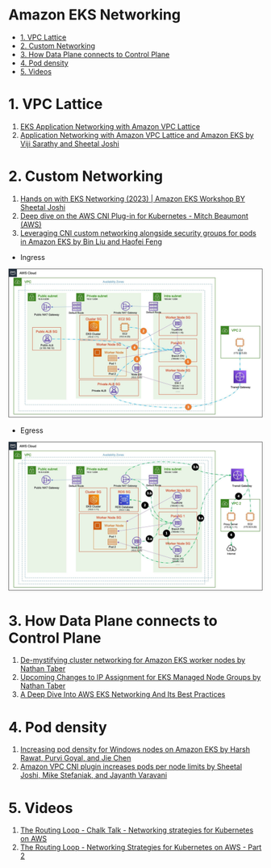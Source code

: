 <h1>Amazon EKS Networking</h1>

<!-- TOC -->

- [1. VPC Lattice](#1-vpc-lattice)
- [2. Custom Networking](#2-custom-networking)
- [3. How Data Plane connects to Control Plane](#3-how-data-plane-connects-to-control-plane)
- [4. Pod density](#4-pod-density)
- [5. Videos](#5-videos)

<!-- /TOC -->

# 1. VPC Lattice

1. [EKS Application Networking with Amazon VPC Lattice](https://www.youtube.com/watch?v=AdO0bx3N3fs)
2. [Application Networking with Amazon VPC Lattice and Amazon EKS by Viji Sarathy and Sheetal Joshi ](https://aws.amazon.com/blogs/containers/application-networking-with-amazon-vpc-lattice-and-amazon-eks/)

# 2. Custom Networking

1. [Hands on with EKS Networking (2023) | Amazon EKS Workshop BY Sheetal Joshi](https://www.youtube.com/watch?v=EAZnXII9NTY)
1. [Deep dive on the AWS CNI Plug-in for Kubernetes - Mitch Beaumont (AWS)](https://www.youtube.com/watch?v=ezcnPcRcJdc)
1. [Leveraging CNI custom networking alongside security groups for pods in Amazon EKS by Bin Liu and Haofei Feng](https://aws.amazon.com/blogs/containers/leveraging-cni-custom-networking-alongside-security-groups-for-pods-in-amazon-eks/)

  - Ingress

  <img src="./images/eks-ingress-traffic-pattern.jpg" title="eks-cni-networking-1.png" width="900"/>

  - Egress

  <img src="./images/eks-egress-traffic-pattern.jpg" title="eks-cni-networking-1.png" width="900"/>

# 3. How Data Plane connects to Control Plane

1. [De-mystifying cluster networking for Amazon EKS worker nodes by Nathan Taber](https://aws.amazon.com/blogs/containers/de-mystifying-cluster-networking-for-amazon-eks-worker-nodes/)
1. [Upcoming Changes to IP Assignment for EKS Managed Node Groups by Nathan Taber](https://aws.amazon.com/blogs/containers/upcoming-changes-to-ip-assignment-for-eks-managed-node-groups/)
1. [A Deep Dive Into AWS EKS Networking And Its Best Practices](https://www.codincity.com/blogs/a-deep-dive-into-aws-eks-networking-and-its-best-practices)

# 4. Pod density

1. [Increasing pod density for Windows nodes on Amazon EKS by Harsh Rawat, Purvi Goyal, and Jie Chen](https://aws.amazon.com/blogs/containers/increasing-pod-density-for-windows-nodes-on-amazon-eks/)
1. [Amazon VPC CNI plugin increases pods per node limits by Sheetal Joshi, Mike Stefaniak, and Jayanth Varavani ](https://aws.amazon.com/blogs/containers/amazon-vpc-cni-increases-pods-per-node-limits/)

# 5. Videos

1. [The Routing Loop - Chalk Talk - Networking strategies for Kubernetes on AWS](https://www.twitch.tv/videos/2057125802?collection=HBANRY7lIxagXQ)
1. [The Routing Loop - Networking Strategies for Kubernetes on AWS - Part 2](https://www.twitch.tv/videos/2063623113)